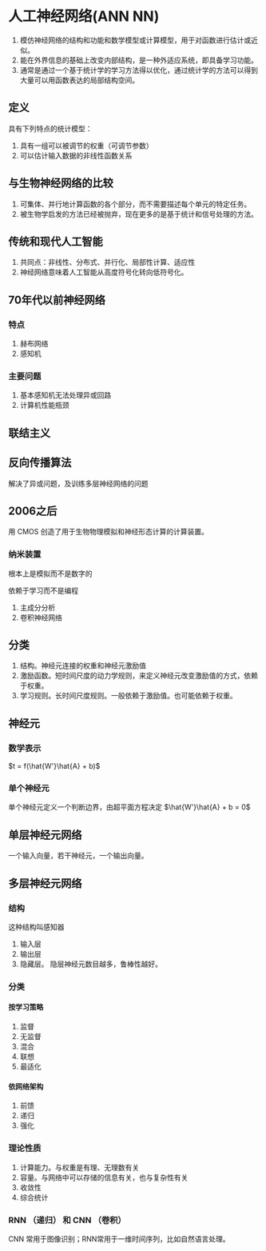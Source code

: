 # 人工神经网络(ANN NN)
1. 模仿神经网络的结构和功能和数学模型或计算模型，用于对函数进行估计或近似。
2. 能在外界信息的基础上改变内部结构，是一种外适应系统，即具备学习功能。
3. 通常是通过一个基于统计学的学习方法得以优化，通过统计学的方法可以得到大量可以用函数表达的局部结构空间。

## 定义
具有下列特点的统计模型：
1. 具有一组可以被调节的权重（可调节参数）
2. 可以估计输入数据的非线性函数关系

## 与生物神经网络的比较
1. 可集体、并行地计算函数的各个部分，而不需要描述每个单元的特定任务。
2. 被生物学启发的方法已经被抛弃，现在更多的是基于统计和信号处理的方法。

## 传统和现代人工智能
1. 共同点：非线性、分布式、并行化、局部性计算、适应性
2. 神经网络意味着人工智能从高度符号化转向低符号化。
   
## 70年代以前神经网络
### 特点
1. 赫布网络
2. 感知机

### 主要问题
1. 基本感知机无法处理异或回路
2. 计算机性能瓶颈

## 联结主义
## 反向传播算法
解决了异或问题，及训练多层神经网络的问题

## 2006之后
用 CMOS 创造了用于生物物理模拟和神经形态计算的计算装置。

### 纳米装置
根本上是模拟而不是数字的

依赖于学习而不是编程

1. 主成分分析
2. 卷积神经网络

## 分类
1. 结构。神经元连接的权重和神经元激励值
2. 激励函数。短时间尺度的动力学规则，来定义神经元改变激励值的方式，依赖于权重。
3. 学习规则。长时间尺度规则。一般依赖于激励值。也可能依赖于权重。

## 神经元
### 数学表示
$t = f(\hat{W'}\hat{A} + b)$

### 单个神经元
单个神经元定义一个判断边界，由超平面方程决定
$\hat{W'}\hat{A} + b = 0$

## 单层神经元网络
一个输入向量，若干神经元，一个输出向量。

## 多层神经元网络
### 结构
这种结构叫感知器

1. 输入层
2. 输出层
3. 隐藏层。 隐层神经元数目越多，鲁棒性越好。 

### 分类
#### 按学习策略
1. 监督
2. 无监督
3. 混合
4. 联想
5. 最适化

#### 依网络架构
1. 前馈
2. 递归
3. 强化

### 理论性质
1. 计算能力。与权重是有理、无理数有关
2. 容量。与网络中可以存储的信息有关，也与复杂性有关
3. 收敛性
4. 综合统计

### RNN （递归） 和 CNN （卷积）
CNN 常用于图像识别；RNN常用于一维时间序列，比如自然语言处理。